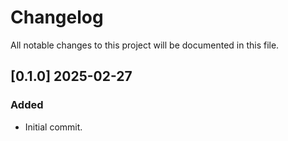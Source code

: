 # Changelog
All notable changes to this project will be documented in this file.

## [0.1.0] 2025-02-27
### Added
- Initial commit.
